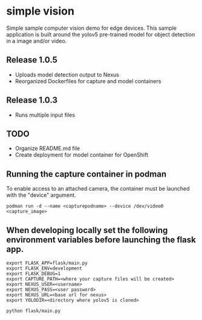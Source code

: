 # simple vision
Simple sample computer vision demo for edge devices. This sample application is built around the yolov5 pre-trained model for object detection in a image and/or video. 

## Release 1.0.5 
- Uploads model detection output to Nexus
- Reorganized Dockerfiles for capture and model containers

## Release 1.0.3
- Runs multiple input files

## TODO
- Organize README.md file
- Create deployment for model container for OpenShift



## Running the capture container in podman
To enable access to an attached camera, the container must be launched with the "device" argument.
```
podman run -d --name <capturepodname> --device /dev/video0 <capture_image>
```

## When developing locally set the following environment variables before launching the flask app.
```
export FLASK_APP=flask/main.py
export FLASK_ENV=development
export FLASK_DEBUG=1
export CAPTURE_PATH=<where your capture files will be created>
export NEXUS_USER=<username>
export NEXUS_PASS=<user password>
export NEXUS_URL=<base url for nexus>
export YOLODIR=<directory where yolov5 is cloned>
```
```
python flask/main.py
```